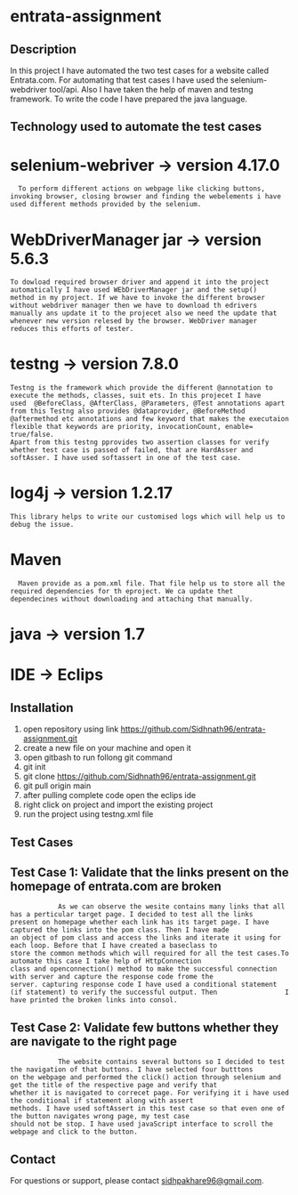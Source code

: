 # entrata-assignment

## Description
In this project I have automated the two test cases for a website called Entrata.com. For automating that test cases I have used the selenium-webdriver tool/api. Also I have taken the help of maven and testng framework. To write the code I have prepared the java language.


## Technology used to automate the test cases
# selenium-webriver  -> version 4.17.0
      To perform different actions on webpage like clicking buttons, invoking browser, closing browser and finding the webelements i have       used different methods provided by the selenium. 
      
# WebDriverManager jar -> version 5.6.3
    To dowload required browser driver and append it into the project automatically I have used WEbDriverManager jar and the setup()          method in my project. If we have to invoke the different browser without webdriver manager then we have to download th edrivers           manually ans update it to the projecet also we need the update that whenever new version relesed by the browser. WebDriver manager       reduces this efforts of tester. 
    
# testng -> version 7.8.0
    Testng is the framework which provide the different @annotation to execute the methods, classes, suit ets. In this projecet I have        used  @BeforeClass, @AfterClass, @Parameters, @Test annotations apart from this Testng also provides @dataprovider, @BeforeMethod         @aftermethod etc annotations and few keyword that makes the executaion flexible that keywords are priority, invocationCount, enable=     true/false. 
    Apart from this testng pprovides two assertion classes for verify whether test case is passed of failed, that are HardAsser and           softAsser. I have used softassert in one of the test case.
    
# log4j -> version 1.2.17
    This library helps to write our customised logs which will help us to debug the issue.

# Maven
      Maven provide as a pom.xml file. That file help us to store all the required dependencies for th eproject. We ca update thet             dependecines without downloading and attaching that manually. 
      
# java -> version 1.7

# IDE -> Eclips

## Installation
1. open repository using link https://github.com/Sidhnath96/entrata-assignment.git
2. create a new file on your machine and open it
3. open gitbash to run follong git command
4. git init
5. git clone https://github.com/Sidhnath96/entrata-assignment.git
6. git pull origin main
7. after pulling complete code open the eclips ide
8. right click on project and import the existing project
9. run the project using testng.xml file 


## Test Cases
  ## Test Case 1: Validate that the links present on the homepage of entrata.com are broken
                As we can observe the wesite contains many links that all has a perticular target page. I decided to test all the links                   present on homepage whether each link has its target page. I have captured the links into the pom class. Then I have made                 an object of pom class and access the links and iterate it using for each loop. Before that I have created a baseclass to                 store the common methods which will required for all the test cases.To automate this case I take help of HttpConnection                   class and openconnection() method to make the successful connection with server and capture the response code frome the                   server. capturing response code I have used a conditional statement (if statement) to verify the successful output. Then                 I have printed the broken links into consol.
                
                
  ## Test Case 2: Validate few buttons whether they are navigate to the right page
                The website contains several buttons so I decided to test the navigation of that buttons. I have selected four butttons                   on the webpage and performed the click() action through selenium and get the title of the respective page and verify that                 whether it is navigated to correcet page. For verifying it i have used the conditional if statement along with assert                     methods. I have used softAssert in this test case so that even one of the button navigates wrong page, my test case                       should not be stop. I have used javaScript interface to scroll the webpage and click to the button. 



## Contact
For questions or support, please contact sidhpakhare96@gmail.com.

